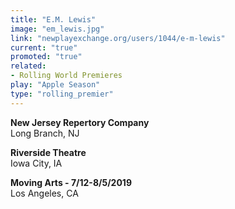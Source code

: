 ```yaml
---
title: "E.M. Lewis"
image: "em_lewis.jpg"
link: "newplayexchange.org/users/1044/e-m-lewis"
current: "true"
promoted: "true"
related:
- Rolling World Premieres
play: "Apple Season"
type: "rolling_premier"
---
```


**New Jersey Repertory Company**\
Long Branch, NJ

**Riverside Theatre**\
Iowa City, IA

**Moving Arts - 7/12-8/5/2019**\
Los Angeles, CA
